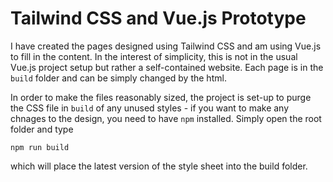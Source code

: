 # Tailwind CSS and Vue.js Prototype

I have created the pages designed using Tailwind CSS and am using Vue.js to fill in the content. In the interest of simplicity, this is not in the usual Vue.js project setup but rather a self-contained website. Each page is in the `build` folder and can be simply changed by the html.

In order to make the files reasonably sized, the project is set-up to purge the CSS file in `build` of any unused styles - if you want to make any chnages to the design, you need to have `npm` installed. Simply open the root folder and type

```npm run build```

which will place the latest version of the style sheet into the build folder.
